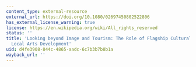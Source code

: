 ```yaml
---
content_type: external-resource
external_url: https://doi.org/10.1080/02697450802522806
has_external_license_warning: true
license: https://en.wikipedia.org/wiki/All_rights_reserved
status: ''
title: 'Looking beyond Image and Tourism: The Role of Flagship Cultural Projects in
  Local Arts Development'
uid: d4fe3908-844c-4865-aadc-6c7b3b7b8b1a
wayback_url: ''
---
```

